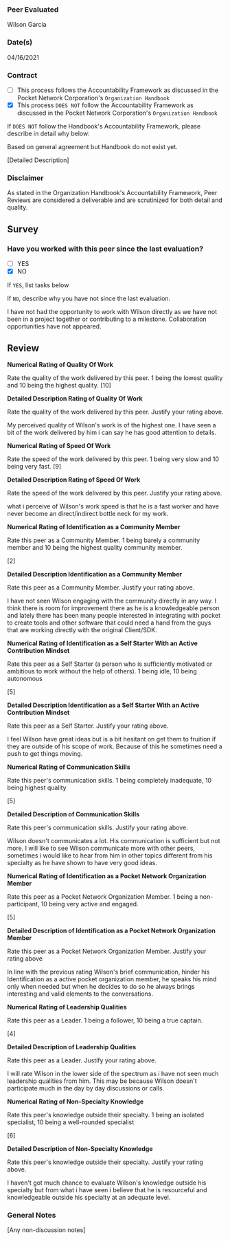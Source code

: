 ### Peer Evaluated
Wilson Garcia
### Date(s)
04/16/2021
### Contract
- [ ] This process follows the Accountability Framework as discussed in the Pocket Network Corporation's `Organization Handbook`
- [X] This process `DOES NOT` follow the Accountability Framework as discussed in the Pocket Network Corporation's `Organization Handbook`

If `DOES NOT` follow the Handbook's Accountability Framework, please describe in detail why below:

Based on general agreement but Handbook do not exist yet.

[Detailed Description]
### Disclaimer
As stated in the Organization Handbook's Accountability Framework, Peer Reviews are considered a deliverable and are scrutinized for both detail and quality.
## Survey
### Have you worked with this peer since the last evaluation?
- [ ] YES
- [X] NO

If `YES`, list tasks below

If `NO`, describe why you have not since the last evaluation.

I have not had the opportunity to work with Wilson directly as we have not been in a project
together or contributing to a milestone. Collaboration opportunities have not appeared.

## Review
**Numerical Rating of Quality Of Work**

Rate the quality of the work delivered by this peer. 1 being the lowest quality and 10 being the highest quality.
[10]

**Detailed Description Rating of Quality Of Work**

Rate the quality of the work delivered by this peer. Justify your rating above.

My perceived quality of Wilson's work is of the highest one. I have seen a bit of the work delivered
by him i can say he has good attention to details.

**Numerical Rating of Speed Of Work**

Rate the speed of the work delivered by this peer. 1 being very slow and 10 being very fast.
[9]

**Detailed Description Rating of Speed Of Work**

Rate the speed of the work delivered by this peer. Justify your rating above.

what i perceive of Wilson's work speed is that he is a fast worker and have never become an direct/indirect bottle neck
for my work.

**Numerical Rating of Identification as a Community Member**

Rate this peer as a Community Member. 1 being barely a community member and 10 being the highest quality community member.

[2]

**Detailed Description Identification as a Community Member**

Rate this peer as a Community Member. Justify your rating above.

I have not seen Wilson engaging with the community directly in any way. I think there is room for improvement there as he
is a knowledgeable person and lately there has been many people interested in integrating with pocket to create tools and other software
that could need a hand from the guys that are working directly with the original Client/SDK.

**Numerical Rating of Identification as a Self Starter With an Active Contribution Mindset**

Rate this peer as a Self Starter (a person who is sufficiently motivated or ambitious to work without the help of others).
1 being idle, 10 being autonomous

[5]

**Detailed Description Identification as a Self Starter With an Active Contribution Mindset**

Rate this peer as a Self Starter. Justify your rating above.

I feel Wilson have great ideas but is a bit hesitant on get them to fruition if they are outside of his scope of work. Because of this
he sometimes need a push to get things moving.

**Numerical Rating of Communication Skills**

Rate this peer's communication skills. 1 being completely inadequate, 10 being highest quality

[5]

**Detailed Description of Communication Skills**

Rate this peer's communication skills. Justify your rating above.

Wilson doesn't communicates a lot. His communication is sufficient but not more. I will like to see Wilson communicate more with other peers, sometimes i would like to hear from him in other topics
different from his specialty as he have shown to have very good ideas.

**Numerical Rating of Identification as a Pocket Network Organization Member**

Rate this peer as a Pocket Network Organization Member. 1 being a non-participant, 10 being very active and engaged.

[5]

**Detailed Description of Identification as a Pocket Network Organization Member**

Rate this peer as a Pocket Network Organization Member. Justify your rating above

In line with the previous rating Wilson's brief communication, hinder his Identification as a active pocket organization member,
he speaks his mind only when needed but when he decides to do so he always brings interesting and valid elements to the conversations.


**Numerical Rating of Leadership Qualities**

Rate this peer as a Leader. 1 being a follower, 10 being a true captain.

[4]

**Detailed Description of Leadership Qualities**

Rate this peer as a Leader. Justify your rating above.

I will rate Wilson in the lower side of the spectrum as i have not seen much leadership qualities from him.
This may be because Wilson doesn't participate much in the day by day discussions or calls.


**Numerical Rating of Non-Specialty Knowledge**

Rate this peer's knowledge outside their specialty. 1 being an isolated specialist, 10 being a well-rounded specialist

[6]

**Detailed Description of Non-Specialty Knowledge**

Rate this peer's knowledge outside their specialty. Justify your rating above.

I haven't got much chance to evaluate Wilson's knowledge outside his specialty
but from what i have seen i believe that he is resourceful and knowledgeable outside his specialty at an adequate level.


### General Notes
[Any non-discussion notes]
